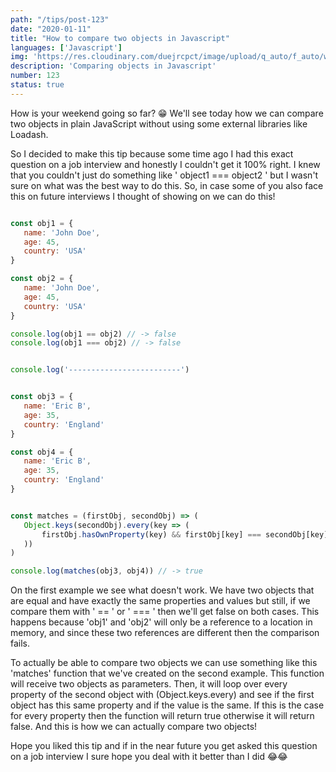 ```yaml
---
path: "/tips/post-123"
date: "2020-01-11"
title: "How to compare two objects in Javascript"
languages: ['Javascript']
img: 'https://res.cloudinary.com/duejrcpct/image/upload/q_auto/f_auto/w_1000/v1587590744/tips/123-1_ukvqfd.png'
description: 'Comparing objects in Javascript'
number: 123
status: true
---
```


How is your weekend going so far? 😁
We'll see today how we can compare two objects in plain JavaScript without using some external libraries like Loadash.

So I decided to make this tip because some time ago I had this exact question on a job interview and honestly I couldn't get it 100% right. I knew that you couldn't just do something like ' object1 === object2 ' but I wasn't sure on what was the best way to do this. So, in case some of you also face this on future interviews I thought of showing on we can do this!

 ```javascript
 
const obj1 = {
    name: 'John Doe',
    age: 45,
    country: 'USA'
}

const obj2 = {
    name: 'John Doe',
    age: 45,
    country: 'USA'
}

console.log(obj1 == obj2) // -> false
console.log(obj1 === obj2) // -> false


console.log('-------------------------')


const obj3 = {
    name: 'Eric B',
    age: 35,
    country: 'England'
}

const obj4 = {
    name: 'Eric B',
    age: 35,
    country: 'England'
}


const matches = (firstObj, secondObj) => (
    Object.keys(secondObj).every(key => (
        firstObj.hasOwnProperty(key) && firstObj[key] === secondObj[key]
    ))
)

console.log(matches(obj3, obj4)) // -> true

 ```

On the first example we see what doesn't work. We have two objects that are equal and have exactly the same properties and values but still, if we compare them with ' == ' or ' === ' then we'll get false on both cases. This happens because 'obj1' and 'obj2' will only be a reference to a location in memory, and since these two references are different then the comparison fails.

To actually be able to compare two objects we can use something like this 'matches' function that we've created on the second example. This function will receive two objects as parameters. Then, it will loop over every property of the second object with (Object.keys.every) and see if the first object has this same property and if the value is the same. If this is the case for every property then the function will return true otherwise it will return false. And this is how we can actually compare two objects!

Hope you liked this tip and if in the near future you get asked this question on a job interview I sure hope you deal with it better than I did 😂😂